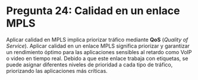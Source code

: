 # Pregunta 24: Calidad en un enlace MPLS

Aplicar calidad en MPLS implica priorizar tráfico mediante **QoS** (*Quality of Service*). Aplicar calidad en un enlace MPLS significa priorizar y garantizar un rendimiento óptimo para las aplicaciones sensibles al retardo como VoIP o video en tiempo real. Debido a que este enlace trabaja con etiquetas, se puede asignar diferentes niveles de prioridad a cada tipo de tráfico, priorizando las aplicaciones más críticas.
